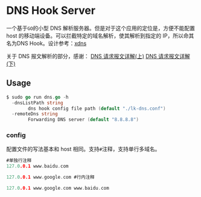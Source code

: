 # DNS Hook Server

一个基于`GO`的小型 DNS 解析服务器。但是对于这个应用的定位是，方便不能配置 host 的移动端设备。可以拦截特定的域名解析，使其解析到指定的 IP，所以命其名为DNS Hook。设计参考：[xdns](https://github.com/allenm/xdns)

关于 DNS 报文解析的部分，感谢：
[DNS 请求报文详解(上)](https://juejin.im/post/5ab719c151882577b45ef9d9#heading-9)
[DNS 请求报文详解(下)](https://juejin.im/post/5ab71be3f265da238d50acac)

## Usage
``` go
$ sudo go run dns.go -h                                                                                                                                   
  -dnsListPath string
    	dns hook config file path (default "./lk-dns.conf")
  -remoteDns string
    	Forwarding DNS server (default "8.8.8.8")
```

### config
配置文件的写法基本和 host 相同。支持`#`注释，支持单行多域名。
```go
#单独行注释
127.0.0.1 www.baidu.com

127.0.0.1 www.google.com #行内注释

127.0.0.1 www.google.com www.baidu.com
```